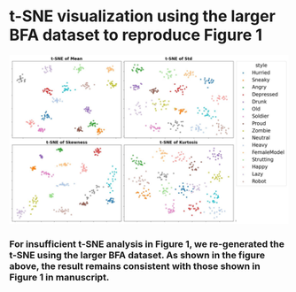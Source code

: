 # t-SNE visualization using the larger BFA dataset to reproduce Figure 1

<img src="assets/tsne_reproduced_figure1.jpg" width="1000"> 

### For insufficient t-SNE analysis in Figure 1, we re-generated the t-SNE using the larger BFA dataset. As shown in the figure above, the result remains consistent with those shown in Figure 1 in manuscript.
 

